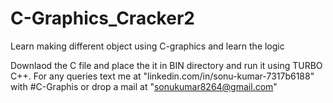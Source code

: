 # C-Graphics_Cracker2
Learn making different object using C-graphics and learn the logic 

Downlaod the C file and place the it in BIN directory and run it using TURBO C++. For any queries text me at "linkedin.com/in/sonu-kumar-7317b6188" with #C-Graphis or drop a mail at "sonukumar8264@gmail.com"
